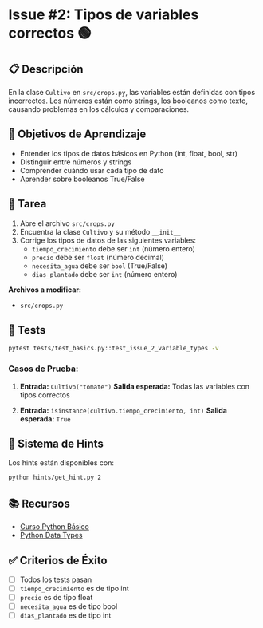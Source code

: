 # Issue #2: Tipos de variables correctos 🟢

## 📋 Descripción
En la clase `Cultivo` en `src/crops.py`, las variables están definidas con tipos incorrectos. Los números están como strings, los booleanos como texto, causando problemas en los cálculos y comparaciones.

## 🎯 Objetivos de Aprendizaje
- Entender los tipos de datos básicos en Python (int, float, bool, str)
- Distinguir entre números y strings
- Comprender cuándo usar cada tipo de dato
- Aprender sobre booleanos True/False

## 📝 Tarea
1. Abre el archivo `src/crops.py`
2. Encuentra la clase `Cultivo` y su método `__init__`
3. Corrige los tipos de datos de las siguientes variables:
   - `tiempo_crecimiento` debe ser `int` (número entero)
   - `precio` debe ser `float` (número decimal)
   - `necesita_agua` debe ser `bool` (True/False)
   - `dias_plantado` debe ser `int` (número entero)

**Archivos a modificar:**
- `src/crops.py`

## 🧪 Tests
```bash
pytest tests/test_basics.py::test_issue_2_variable_types -v
```

### Casos de Prueba:
1. **Entrada:** `Cultivo("tomate")`
   **Salida esperada:** Todas las variables con tipos correctos

2. **Entrada:** `isinstance(cultivo.tiempo_crecimiento, int)`
   **Salida esperada:** `True`

## 💭 Sistema de Hints

Los hints están disponibles con:
```bash
python hints/get_hint.py 2
```

## 📚 Recursos
- [Curso Python Básico](https://github.com/midudev/curso-python/tree/main/01_basic)
- [Python Data Types](https://docs.python.org/3/library/stdtypes.html)

## ✅ Criterios de Éxito
- [ ] Todos los tests pasan
- [ ] `tiempo_crecimiento` es de tipo int
- [ ] `precio` es de tipo float
- [ ] `necesita_agua` es de tipo bool
- [ ] `dias_plantado` es de tipo int